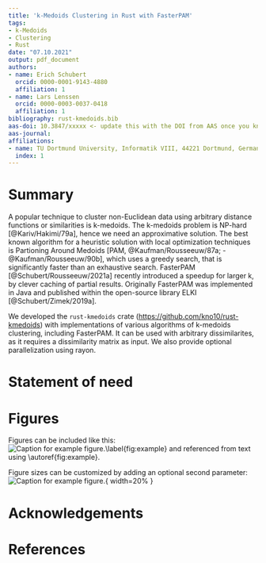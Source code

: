 ```yaml
---
title: 'k-Medoids Clustering in Rust with FasterPAM'
tags:
- k-Medoids
- Clustering
- Rust
date: "07.10.2021"
output: pdf_document
authors:
- name: Erich Schubert
  orcid: 0000-0001-9143-4880
  affiliation: 1
- name: Lars Lenssen
  orcid: 0000-0003-0037-0418
  affiliation: 1
bibliography: rust-kmedoids.bib
aas-doi: 10.3847/xxxxx <- update this with the DOI from AAS once you know it.
aas-journal: 
affiliations:
- name: TU Dortmund University, Informatik VIII, 44221 Dortmund, Germany
  index: 1
---
```


# Summary

A popular technique to cluster non-Euclidean data using arbitrary distance
functions or similarities is k-medoids. The k-medoids problem is NP-hard [@Kariv/Hakimi/79a], hence we need an approximative solution. The best known algorithm for a heuristic
solution with local optimization techniques is Partioning Around Medoids [PAM, @Kaufman/Rousseeuw/87a; -@Kaufman/Rousseeuw/90b], which uses a greedy search, that is significantly faster than an exhaustive search.
FasterPAM [@Schubert/Rousseeuw/2021a] recently introduced a speedup for larger k, by clever caching of partial results. Originally FasterPAM was implemented in Java and published within the open-source library ELKI [@Schubert/Zimek/2019a]. 

We developed the ``rust-kmedoids`` crate (https://github.com/kno10/rust-kmedoids) with implementations of various algorithms of k-medoids clustering, including FasterPAM. It can be used with arbitrary dissimilarites, as it requires a dissimilarity matrix as input. We also provide optional parallelization using rayon.

# Statement of need



# Figures

Figures can be included like this:
![Caption for example figure.\label{fig:example}](figure.png)
and referenced from text using \autoref{fig:example}.

Figure sizes can be customized by adding an optional second parameter:
![Caption for example figure.](figure.png){ width=20% }

# Acknowledgements

# References

